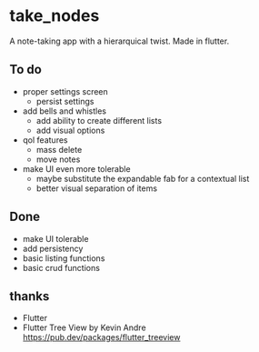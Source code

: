 # take_nodes

A note-taking app with a hierarquical twist. Made in flutter.

## To do
* proper settings screen
    * persist settings
* add bells and whistles
    * add ability to create different lists
    * add visual options
* qol features
    * mass delete
    * move notes
* make UI even more tolerable
    * maybe substitute the expandable fab for a contextual list
    * better visual separation of items

## Done
* make UI tolerable
* add persistency
* basic listing functions
* basic crud functions

## thanks
* Flutter
* Flutter Tree View by Kevin Andre https://pub.dev/packages/flutter_treeview

